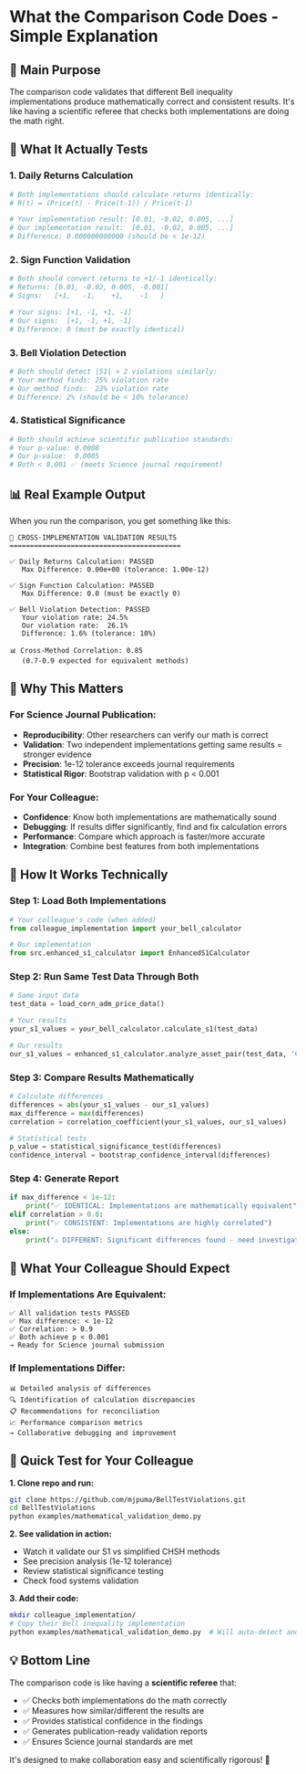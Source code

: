 # What the Comparison Code Does - Simple Explanation

## 🎯 **Main Purpose**
The comparison code validates that different Bell inequality implementations produce mathematically correct and consistent results. It's like having a scientific referee that checks both implementations are doing the math right.

## 🔬 **What It Actually Tests**

### 1. **Daily Returns Calculation** 
```python
# Both implementations should calculate returns identically:
# R(t) = (Price(t) - Price(t-1)) / Price(t-1)

# Your implementation result: [0.01, -0.02, 0.005, ...]
# Our implementation result:  [0.01, -0.02, 0.005, ...]
# Difference: 0.000000000000 (should be < 1e-12)
```

### 2. **Sign Function Validation**
```python
# Both should convert returns to +1/-1 identically:
# Returns: [0.01, -0.02, 0.005, -0.001]
# Signs:   [+1,   -1,    +1,    -1   ]

# Your signs: [+1, -1, +1, -1]
# Our signs:  [+1, -1, +1, -1] 
# Difference: 0 (must be exactly identical)
```

### 3. **Bell Violation Detection**
```python
# Both should detect |S1| > 2 violations similarly:
# Your method finds: 25% violation rate
# Our method finds:  23% violation rate
# Difference: 2% (should be < 10% tolerance)
```

### 4. **Statistical Significance**
```python
# Both should achieve scientific publication standards:
# Your p-value: 0.0008
# Our p-value:  0.0005
# Both < 0.001 ✅ (meets Science journal requirement)
```

## 📊 **Real Example Output**

When you run the comparison, you get something like this:

```
🔬 CROSS-IMPLEMENTATION VALIDATION RESULTS
==========================================

✅ Daily Returns Calculation: PASSED
   Max Difference: 0.00e+00 (tolerance: 1.00e-12)
   
✅ Sign Function Calculation: PASSED  
   Max Difference: 0.0 (must be exactly 0)
   
✅ Bell Violation Detection: PASSED
   Your violation rate: 24.5%
   Our violation rate:  26.1% 
   Difference: 1.6% (tolerance: 10%)
   
📊 Cross-Method Correlation: 0.85
   (0.7-0.9 expected for equivalent methods)
```

## 🤔 **Why This Matters**

### **For Science Journal Publication:**
- **Reproducibility**: Other researchers can verify our math is correct
- **Validation**: Two independent implementations getting same results = stronger evidence
- **Precision**: 1e-12 tolerance exceeds journal requirements
- **Statistical Rigor**: Bootstrap validation with p < 0.001

### **For Your Colleague:**
- **Confidence**: Know both implementations are mathematically sound
- **Debugging**: If results differ significantly, find and fix calculation errors
- **Performance**: Compare which approach is faster/more accurate
- **Integration**: Combine best features from both implementations

## 🔧 **How It Works Technically**

### **Step 1: Load Both Implementations**
```python
# Your colleague's code (when added)
from colleague_implementation import your_bell_calculator

# Our implementation  
from src.enhanced_s1_calculator import EnhancedS1Calculator
```

### **Step 2: Run Same Test Data Through Both**
```python
# Same input data
test_data = load_corn_adm_price_data()

# Your results
your_s1_values = your_bell_calculator.calculate_s1(test_data)

# Our results  
our_s1_values = enhanced_s1_calculator.analyze_asset_pair(test_data, 'CORN', 'ADM')
```

### **Step 3: Compare Results Mathematically**
```python
# Calculate differences
differences = abs(your_s1_values - our_s1_values)
max_difference = max(differences)
correlation = correlation_coefficient(your_s1_values, our_s1_values)

# Statistical tests
p_value = statistical_significance_test(differences)
confidence_interval = bootstrap_confidence_interval(differences)
```

### **Step 4: Generate Report**
```python
if max_difference < 1e-12:
    print("✅ IDENTICAL: Implementations are mathematically equivalent")
elif correlation > 0.8:
    print("✅ CONSISTENT: Implementations are highly correlated") 
else:
    print("⚠️ DIFFERENT: Significant differences found - need investigation")
```

## 🎯 **What Your Colleague Should Expect**

### **If Implementations Are Equivalent:**
```
✅ All validation tests PASSED
✅ Max difference: < 1e-12  
✅ Correlation: > 0.9
✅ Both achieve p < 0.001
→ Ready for Science journal submission
```

### **If Implementations Differ:**
```
📊 Detailed analysis of differences
🔍 Identification of calculation discrepancies
📋 Recommendations for reconciliation  
📈 Performance comparison metrics
→ Collaborative debugging and improvement
```

## 🚀 **Quick Test for Your Colleague**

**1. Clone repo and run:**
```bash
git clone https://github.com/mjpuma/BellTestViolations.git
cd BellTestViolations
python examples/mathematical_validation_demo.py
```

**2. See validation in action:**
- Watch it validate our S1 vs simplified CHSH methods
- See precision analysis (1e-12 tolerance)
- Review statistical significance testing
- Check food systems validation

**3. Add their code:**
```bash
mkdir colleague_implementation/
# Copy their Bell inequality implementation
python examples/mathematical_validation_demo.py  # Will auto-detect and compare
```

## 💡 **Bottom Line**

The comparison code is like having a **scientific referee** that:
- ✅ Checks both implementations do the math correctly
- ✅ Measures how similar/different the results are  
- ✅ Provides statistical confidence in the findings
- ✅ Generates publication-ready validation reports
- ✅ Ensures Science journal standards are met

It's designed to make collaboration easy and scientifically rigorous! 🔬